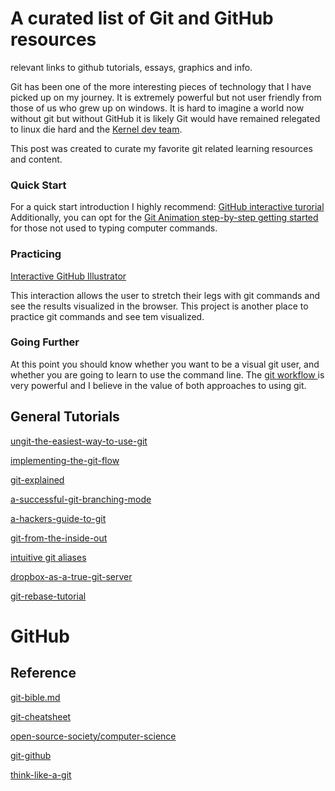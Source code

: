 # A curated list of Git and GitHub resources

relevant links to github tutorials, essays, graphics and info. 

Git has been one of the more interesting pieces of technology that I have picked up on my journey. It is extremely powerful but not user friendly from those of us who grew up on windows. It is hard to imagine a world now without git but without GitHub it is likely Git would have remained relegated to linux die hard and the [Kernel dev team](https://www.youtube.com/watch?v=P_02QGsHzEQ). 

This post was created to curate my favorite git related learning resources and content.

### Quick Start

For a quick start introduction I highly recommend: [GitHub interactive turorial](https://try.github.io/levels/1/challenges/1) Additionally, you can opt for the [Git Animation step-by-step getting started](http://pel-daniel.github.io/git-init/) for those not used to typing computer commands. 
 
### Practicing

[Interactive GitHub Illustrator](https://onlywei.github.io/explain-git-with-d3/) 

This interaction allows the user to stretch their legs with git commands and see the results visualized in the browser. This project is another place to practice git commands and see tem visualized. 

### Going Further

At this point you should know whether you want to be a visual git user, and whether you are going to learn to use the command line. The [git workflow ](https://www.atlassian.com/git/tutorials/comparing-workflows) is very powerful and I believe in the value of both approaches to using git. 



## General Tutorials

[ungit-the-easiest-way-to-use-git](http://blog.goguardian.com/nerds/ungit-the-easiest-way-to-use-git)

[implementing-the-git-flow](https://juristr.com/blog/2014/09/implementing-the-git-flow/)

[git-explained](https://juristr.com/blog/2013/04/git-explained/)

[a-successful-git-branching-mode](http://nvie.com/posts/a-successful-git-branching-model/)

[a-hackers-guide-to-git](https://wildlyinaccurate.com/a-hackers-guide-to-git/)

[git-from-the-inside-out](https://maryrosecook.com/blog/post/git-from-the-inside-out)

[intuitive git aliases](http://gggritso.com/human-git-aliases)

[dropbox-as-a-true-git-server](http://www.anishathalye.com/2016/04/25/dropbox-as-a-true-git-server/)

[git-rebase-tutorial](http://ianmiell.github.io/git-rebase-tutorial/)

# GitHub


## Reference

[git-bible.md](https://gist.github.com/dmglab/8402579)

[git-cheatsheet](http://www.ndpsoftware.com/git-cheatsheet.html)

[open-source-society/computer-science](https://github.com/open-source-society/computer-science)

[git-github](https://notes.almccann.com/git-github/)

[think-like-a-git](http://think-like-a-git.net/)


